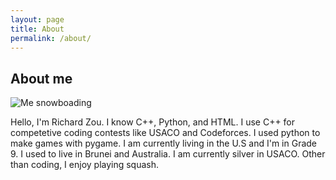 ```yaml
---
layout: page
title: About
permalink: /about/
---
```


## About me
<img src="Richardbrunei.github.io/assets/mesnow.JPG" alt="Me snowboading">

Hello, I'm Richard Zou. I know C++, Python, and HTML. I use C++ for competetive coding contests like USACO and Codeforces. I used python to make games with pygame. I am currently living in the U.S and I'm in Grade 9. I used to live in Brunei and Australia. I am currently silver in USACO. Other than coding, I enjoy playing squash.
